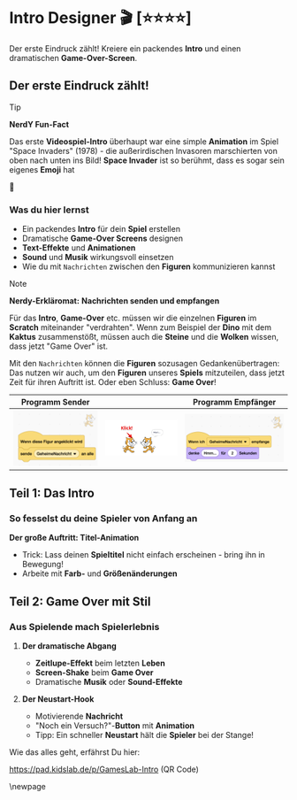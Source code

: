 # Intro Designer 🎬 [⭐⭐⭐⭐]
Der erste Eindruck zählt! Kreiere ein packendes **Intro** und einen dramatischen **Game-Over-Screen**.

## Der erste Eindruck zählt!

> [!TIP]
>
>  **NerdY Fun-Fact**
>
> Das erste **Videospiel-Intro** überhaupt war eine simple **Animation** im Spiel "Space Invaders" (1978) - die außerirdischen Invasoren marschierten von oben nach unten ins Bild! **Space Invader** ist so berühmt, dass es sogar sein eigenes **Emoji** hat 
>
> 👾

### Was du hier lernst
- Ein packendes **Intro** für dein **Spiel** erstellen
- Dramatische **Game-Over Screens** designen  
- **Text-Effekte** und **Animationen**
- **Sound** und **Musik** wirkungsvoll einsetzen
- Wie du mit `Nachrichten` zwischen den **Figuren** kommunizieren kannst 

> [!NOTE]
>
> **Nerdy-Erkläromat:** **Nachrichten senden und empfangen**
>
> Für das **Intro**, **Game-Over** etc. müssen wir die einzelnen **Figuren** im **Scratch** miteinander "verdrahten". Wenn zum Beispiel der **Dino** mit dem **Kaktus** zusammenstößt, müssen auch die **Steine** und die **Wolken** wissen, dass jetzt "Game Over" ist.
>
> Mit den `Nachrichten` können die **Figuren** sozusagen Gedankenübertragen:
> Das nutzen wir auch, um den **Figuren** unseres **Spiels** mitzuteilen, dass jetzt Zeit für ihren Auftritt ist. Oder eben Schluss: **Game Over**!

| Programm Sender                                             |                                                   | Programm Empfänger                                           |
| ----------------------------------------------------------- | ------------------------------------------------- | ------------------------------------------------------------ |
| ![09-nachricht-senden](screenshots/09-nachricht-senden.png) | ![09-nachrichten](screenshots/09-nachrichten.png) | ![09-nachricht-empfangen](screenshots/09-nachricht-empfangen.png) |



## Teil 1: Das Intro
### So fesselst du deine Spieler von Anfang an

**Der große Auftritt: Titel-Animation**

- Trick: Lass deinen **Spieltitel** nicht einfach erscheinen - bring ihn in Bewegung!
- Arbeite mit **Farb-** und **Größenänderungen**

## Teil 2: Game Over mit Stil
### Aus Spielende mach Spielerlebnis

1. **Der dramatische Abgang**
   - **Zeitlupe-Effekt** beim letzten **Leben**
   - **Screen-Shake** beim **Game Over**
   - Dramatische **Musik** oder **Sound-Effekte**

2. **Der Neustart-Hook**
   - Motivierende **Nachricht**
   - "Noch ein Versuch?"-**Button** mit **Animation**
   - Tipp: Ein schneller **Neustart** hält die **Spieler** bei der Stange!
   

Wie das alles geht, erfährst Du hier:

https://pad.kidslab.de/p/GamesLab-Intro (QR Code)

\newpage
